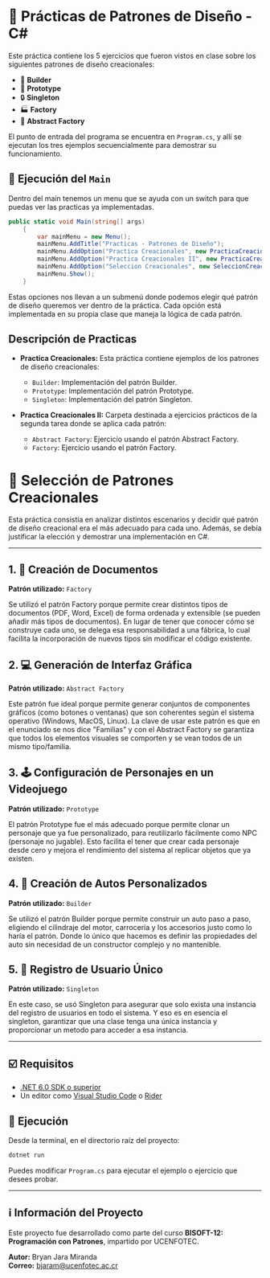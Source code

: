 # 🧠 Prácticas de Patrones de Diseño - C#

Este práctica contiene los 5 ejercicios que fueron vistos en clase sobre los siguientes patrones de diseño creacionales:
- 🧱 **Builder**
- 🧬 **Prototype**
- 🔒 **Singleton**
- 🏭 **Factory**
- 🏥 **Abstract Factory**

El punto de entrada del programa se encuentra en `Program.cs`, y allí se ejecutan los tres ejemplos secuencialmente para demostrar su funcionamiento.

## 🏁 Ejecución del `Main`
Dentro del main tenemos un menu que se ayuda con un switch para que puedas ver las practicas ya implementadas.
```csharp
public static void Main(string[] args)
    {
        var mainMenu = new Menu();
        mainMenu.AddTitle("Practicas - Patrones de Diseño");
        mainMenu.AddOption("Practica Creacionales", new PracticaCreacionalesMenuCommand());
        mainMenu.AddOption("Practica Creacionales II", new PracticaCreacionalesV2MenuCommand());
        mainMenu.AddOption("Seleccion Creacionales", new SeleccionCreacionalesMenuCommand());
        mainMenu.Show();
    }
```

Estas opciones nos llevan a un submenú donde podemos elegir qué patrón de diseño queremos ver dentro de la práctica. Cada opción está implementada en su propia clase que maneja la lógica de cada patrón.

## Descripción de Practicas
- **Practica Creacionales:** Esta práctica contiene ejemplos de los patrones de diseño creacionales:
  - `Builder`: Implementación del patrón Builder.
  - `Prototype`: Implementación del patrón Prototype.
  - `Singleton`: Implementación del patrón Singleton.

- **Practica Creacionales II:** Carpeta destinada a ejercicios prácticos de la segunda tarea donde se aplica cada patrón:
  - `Abstract Factory`: Ejercicio usando el patrón Abstract Factory.
  - `Factory`: Ejercicio usando el patrón Factory.

# 🧱 Selección de Patrones Creacionales

Esta práctica consistía en analizar distintos escenarios y decidir qué patrón de diseño creacional era el más adecuado para cada uno. Además, se debía justificar la elección y demostrar una implementación en C#.

---

## 1. 📄 Creación de Documentos

**Patrón utilizado:** `Factory`

Se utilizó el patrón Factory porque permite crear distintos tipos de documentos (PDF, Word, Excel) de forma ordenada y extensible (se pueden añadir más tipos de documentos). En lugar de tener que conocer cómo se construye cada uno, se delega esa responsabilidad a una fábrica, lo cual facilita la incorporación de nuevos tipos sin modificar el código existente.

## 2. 💻 Generación de Interfaz Gráfica

**Patrón utilizado:** `Abstract Factory`

Este patrón fue ideal porque permite generar conjuntos de componentes gráficos (como botones o ventanas) que son coherentes según el sistema operativo (Windows, MacOS, Linux). La clave de usar este patrón es que en el enunciado se nos dice "Familias" y con el Abstract Factory se garantiza que todos los elementos visuales se comporten y se vean todos de un mismo tipo/familia.

## 3. 🕹️ Configuración de Personajes en un Videojuego

**Patrón utilizado:** `Prototype`

El patrón Prototype fue el más adecuado porque permite clonar un personaje que ya fue personalizado, para reutilizarlo fácilmente como NPC (personaje no jugable). Esto facilita el tener que crear cada personaje desde cero y mejora el rendimiento del sistema al replicar objetos que ya existen.

## 4. 🚗 Creación de Autos Personalizados

**Patrón utilizado:** `Builder`

Se utilizó el patrón Builder porque permite construir un auto paso a paso, eligiendo el cilindraje del motor, carrocería y los accesorios justo como lo haría el patrón. Donde lo único que hacemos es definir las propiedades del auto sin necesidad de un constructor complejo y no mantenible.

## 5. 👤 Registro de Usuario Único

**Patrón utilizado:** `Singleton`

En este caso, se usó Singleton para asegurar que solo exista una instancia del registro de usuarios en todo el sistema. Y eso es en esencia el singleton, garantizar que una clase tenga una única instancia y proporcionar un metodo para acceder a esa instancia. 

---

 
## :ballot_box_with_check: Requisitos

- [.NET 6.0 SDK o superior](https://dotnet.microsoft.com/)
- Un editor como [Visual Studio Code](https://code.visualstudio.com/) o [Rider](https://www.jetbrains.com/rider/)

## :rocket: Ejecución

Desde la terminal, en el directorio raíz del proyecto:

```bash
dotnet run
```

Puedes modificar `Program.cs` para ejecutar el ejemplo o ejercicio que desees probar.

---

## :information_source: Información del Proyecto

Este proyecto fue desarrollado como parte del curso **BISOFT-12: Programación con Patrones**, impartido por UCENFOTEC.

**Autor:** Bryan Jara Miranda  
**Correo:** bjaram@ucenfotec.ac.cr
